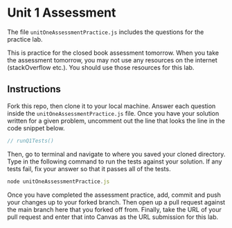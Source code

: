 # Unit 1 Assessment

The file `unitOneAssessmentPractice.js` includes the questions for the practice lab.

This is practice for the closed book assessment tomorrow.  When you take the assessment tomorrow, you may not use any resources on the internet (stackOverflow etc.).  You should use those resources for this lab.

## Instructions

Fork this repo, then clone it to your local machine.  Answer each question inside the `unitOneAssessmentPractice.js` file.  Once you have your solution written for a given problem, uncomment out the line that looks the line in the code snippet below.

```js
// runQ1Tests()
```

Then, go to terminal and navigate to where you saved your cloned directory.  Type in the following command to run the tests against your solution.  If any tests fail, fix your answer so that it passes all of the tests.

```js
node unitOneAssessmentPractice.js
```

Once you have completed the assessment practice, add, commit and push your changes up to your forked branch.  Then open up a pull request against the main branch here that you forked off from.  Finally, take the URL of your pull request and enter that into Canvas as the URL submission for this lab.
